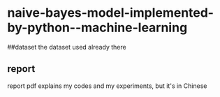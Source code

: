 # naive-bayes-model-implemented-by-python--machine-learning
##dataset
the dataset used already there

## report
report pdf explains my codes and my experiments, but it's in Chinese
